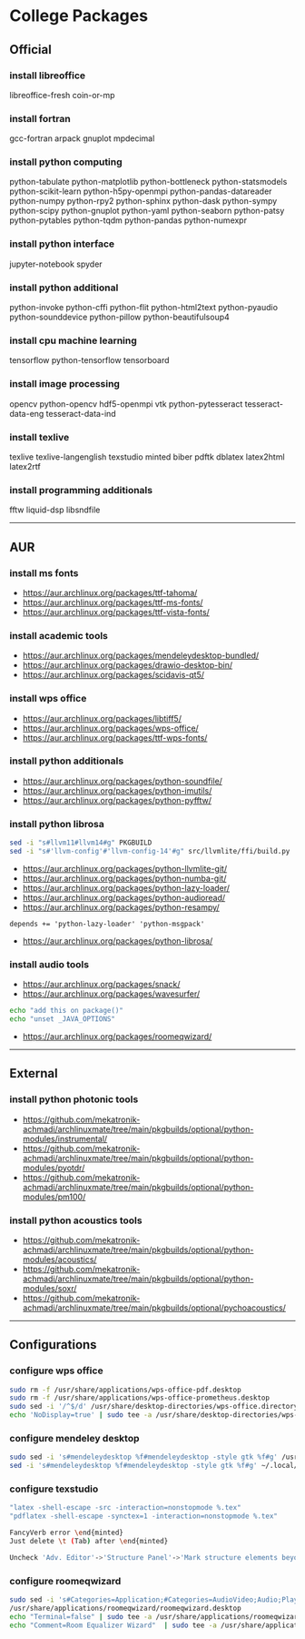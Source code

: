 # College Packages

## Official

### install libreoffice

libreoffice-fresh coin-or-mp

### install fortran

gcc-fortran arpack
gnuplot mpdecimal

### install python computing

python-tabulate
python-matplotlib
python-bottleneck
python-statsmodels
python-scikit-learn
python-h5py-openmpi
python-pandas-datareader
python-numpy python-rpy2
python-sphinx python-dask
python-sympy python-scipy
python-gnuplot python-yaml
python-seaborn python-patsy
python-pytables python-tqdm
python-pandas python-numexpr

### install python interface

jupyter-notebook spyder

### install python additional

python-invoke python-cffi
python-flit python-html2text
python-pyaudio python-sounddevice
python-pillow python-beautifulsoup4

### install cpu machine learning

tensorflow python-tensorflow tensorboard

### install image processing

opencv python-opencv
hdf5-openmpi vtk
python-pytesseract
tesseract-data-eng
tesseract-data-ind

### install texlive

texlive texlive-langenglish
texstudio minted biber pdftk
dblatex latex2html latex2rtf

### install programming additionals

fftw liquid-dsp libsndfile

--------------------------------------------------------------------------------

## AUR

### install ms fonts

- https://aur.archlinux.org/packages/ttf-tahoma/
- https://aur.archlinux.org/packages/ttf-ms-fonts/
- https://aur.archlinux.org/packages/ttf-vista-fonts/

### install academic tools

- https://aur.archlinux.org/packages/mendeleydesktop-bundled/
- https://aur.archlinux.org/packages/drawio-desktop-bin/
- https://aur.archlinux.org/packages/scidavis-qt5/

### install wps office

- https://aur.archlinux.org/packages/libtiff5/
- https://aur.archlinux.org/packages/wps-office/
- https://aur.archlinux.org/packages/ttf-wps-fonts/

### install python additionals

- https://aur.archlinux.org/packages/python-soundfile/
- https://aur.archlinux.org/packages/python-imutils/
- https://aur.archlinux.org/packages/python-pyfftw/

### install python librosa

```sh
sed -i "s#llvm11#llvm14#g" PKGBUILD
sed -i "s#'llvm-config'#'llvm-config-14'#g" src/llvmlite/ffi/build.py
```

- https://aur.archlinux.org/packages/python-llvmlite-git/
- https://aur.archlinux.org/packages/python-numba-git/
- https://aur.archlinux.org/packages/python-lazy-loader/
- https://aur.archlinux.org/packages/python-audioread/
- https://aur.archlinux.org/packages/python-resampy/

```text
depends += 'python-lazy-loader' 'python-msgpack'
```

- https://aur.archlinux.org/packages/python-librosa/

### install audio tools

- https://aur.archlinux.org/packages/snack/
- https://aur.archlinux.org/packages/wavesurfer/

```sh
echo "add this on package()"
echo "unset _JAVA_OPTIONS"
```

- https://aur.archlinux.org/packages/roomeqwizard/

--------------------------------------------------------------------------------

## External

### install python photonic tools

- https://github.com/mekatronik-achmadi/archlinuxmate/tree/main/pkgbuilds/optional/python-modules/instrumental/
- https://github.com/mekatronik-achmadi/archlinuxmate/tree/main/pkgbuilds/optional/python-modules/pyotdr/
- https://github.com/mekatronik-achmadi/archlinuxmate/tree/main/pkgbuilds/optional/python-modules/pm100/

### install python acoustics tools

- https://github.com/mekatronik-achmadi/archlinuxmate/tree/main/pkgbuilds/optional/python-modules/acoustics/
- https://github.com/mekatronik-achmadi/archlinuxmate/tree/main/pkgbuilds/optional/python-modules/soxr/
- https://github.com/mekatronik-achmadi/archlinuxmate/tree/main/pkgbuilds/optional/pychoacoustics/

--------------------------------------------------------------------------------

## Configurations

### configure wps office

```sh
sudo rm -f /usr/share/applications/wps-office-pdf.desktop
sudo rm -f /usr/share/applications/wps-office-prometheus.desktop
sudo sed -i '/^$/d' /usr/share/desktop-directories/wps-office.directory
echo 'NoDisplay=true' | sudo tee -a /usr/share/desktop-directories/wps-office.directory
```

### configure mendeley desktop

```sh
sudo sed -i 's#mendeleydesktop %f#mendeleydesktop -style gtk %f#g' /usr/share/applications/mendeleydesktop.desktop
sed -i 's#mendeleydesktop %f#mendeleydesktop -style gtk %f#g' ~/.local/share/applications/mendeleydesktop.desktop
```

### configure texstudio

```sh
"latex -shell-escape -src -interaction=nonstopmode %.tex"
"pdflatex -shell-escape -synctex=1 -interaction=nonstopmode %.tex"
```

```sh
FancyVerb error \end{minted}
Just delete \t (Tab) after \end{minted}
```

```sh
Uncheck 'Adv. Editor'->'Structure Panel'->'Mark structure elements beyond \end{document}'
```

### configure roomeqwizard

```sh
sudo sed -i 's#Categories=Application;#Categories=AudioVideo;Audio;Player;#g' \
/usr/share/applications/roomeqwizard/roomeqwizard.desktop
echo "Terminal=false" | sudo tee -a /usr/share/applications/roomeqwizard/roomeqwizard.desktop
echo "Comment=Room Equalizer Wizard"  | sudo tee -a /usr/share/applications/roomeqwizard/roomeqwizard.desktop
```
